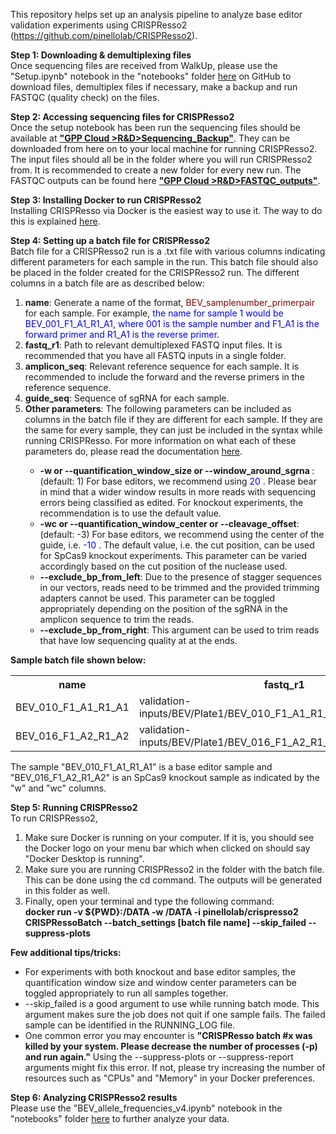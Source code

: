 This repository helps set up an analysis pipeline to analyze base editor validation experiments using CRISPResso2 
(https://github.com/pinellolab/CRISPResso2).
<p>
<b>Step 1: Downloading & demultiplexing files</b><br>Once sequencing files are received from WalkUp, please use the 
"Setup.ipynb" notebook in the "notebooks" folder <a href="https://github.com/mhegde/be-validation-pipeline">here</a> on 
GitHub to download files, demultiplex files if necessary, make a backup and run FASTQC (quality check) on the files.
</p>

<p>
<b>Step 2: Accessing sequencing files for CRISPResso2</b><br>Once the setup notebook has been run the sequencing files 
should be available at <b><a href='https://drive.google.com/drive/folders/1uMXOLjvfY9TNlhwj0fVcTp6k2-heQe0c'>"GPP Cloud 
>R&D>Sequencing_Backup"</a></b>. They can be downloaded from here on to your local machine for running CRISPResso2. The
input files should all be in the folder where you will run CRISPResso2 from. It is recommended to create a new folder 
for every new run. The FASTQC outputs can be found here <b><a href='https://drive.google.com/drive/folders/1NhOYq3_P2Jr3aj_K0KbU1f-9iSWBbKso'>
"GPP Cloud >R&D>FASTQC_outputs"</a></b>.
</p>

<p>
<b>Step 3: Installing Docker to run CRISPResso2</b><br>Installing CRISPResso via Docker is the easiest way to use
it. The way to do this is explained <a href="https://github.com/pinellolab/CRISPResso2#docker" target="_blank">here</a>.
</p>

<p>
<b>Step 4: Setting up a batch file for CRISPResso2</b><br>Batch file for a CRISPResso2 run is a .txt file with various 
columns indicating different parameters for each sample in the run. This batch file should also be placed in the folder 
created for the CRISPResso2 run. The different columns in a batch file are as described below: 
<ol>
    <li><b>name</b>: Generate a name of the format, <font color="#8b0000"> BEV_samplenumber_primerpair</font>
    for each sample. For example, <font color="blue">the name for sample 1 would be BEV_001_F1_A1_R1_A1, where 001 is 
    the sample number and F1_A1 is the forward primer and R1_A1 is the reverse primer</font>.</li>
    <li><b>fastq_r1</b>: Path to relevant demultiplexed FASTQ input files. It is recommended that you have all FASTQ
    inputs in a single folder.</li>
    <li><b>amplicon_seq</b>: Relevant reference sequence for each sample. It is recommended to include the forward 
    and the reverse primers in the reference sequence.</li>
    <li><b>guide_seq</b>: Sequence of sgRNA for each sample.</li>
    <li><b>Other parameters</b>: The following parameters can be included as columns in the batch file if they are 
    different for each sample. If they are the same for every sample, they can just be included in the syntax while 
    running CRISPResso. For more information on what each of these parameters do, please read the documentation 
    <a href="https://github.com/pinellolab/CRISPResso2" target="_blank">here</a>. </li>
    <ul>
        <li><b>-w or --quantification_window_size or --window_around_sgrna </b>: (default: 1) For base editors, we 
        recommend using <font color="blue"> 20 </font>. Please bear in mind that a wider window results in more reads 
        with sequencing errors being classified as edited. For knockout experiments, the recommendation is to use the 
        default value.</li>
        <li><b>-wc or --quantification_window_center or --cleavage_offset</b>: (default: -3) For base editors, we 
        recommend using the center of the guide, i.e. <font color="blue"> -10 </font>. The default value, i.e. the cut 
        position, can be used for SpCas9 knockout experiments. This parameter can be varied accordingly based on the 
        cut position of the nuclease used.</li>
        <li><b>--exclude_bp_from_left</b>: Due to the presence of stagger sequences in our vectors, reads need to be 
        trimmed and the provided trimming adapters cannot be used. This parameter can be toggled appropriately depending
        on the position of the sgRNA in the amplicon sequence to trim the reads. </li>
        <li><b>--exclude_bp_from_right</b>: This argument can be used to trim reads that have low sequencing quality at 
        at the ends.</li>
    </ul>
</ol>
<p><b>Sample batch file shown below:</b></p>
<table>
    <tbody>
        <tr>
            <th><b>name</b></th>
            <th><b>fastq_r1</b></th>
            <th><b>amplicon_seq</b></th>
            <th><b>guide_seq</b></th>
            <th><b>w</b></th>
            <th><b>wc</b></th>
        </tr>
        <tr>
            <td>BEV_010_F1_A1_R1_A1</td>
            <td>validation-inputs/BEV/Plate1/BEV_010_F1_A1_R1_A1.construct.fastq.gz</td>
            <td>GCTATTTAGTGTTATCCAAGGAACATCTTCAGTATCTCTAGGATTCTCTGAGCATGGCAGTTTCTGCTTAT</td>
            <td>GGAACATCTTCAGTATCTCT</td>
            <td>20</td>
            <td>-10</td>
        </tr>
        <tr>
            <td>BEV_016_F1_A2_R1_A2</td>
            <td>validation-inputs/BEV/Plate1/BEV_016_F1_A2_R1_A2.construct.fastq.gz</td>
            <td>TTATATACCTTTTGGTTATATCATTCTTACATAAAGGACACTGTGAAGGCCCTTTCTTCTGGTTGAGAA</td>
            <td>GTTATATCATTCTTACATAA</td>
            <td>1</td>
            <td>-3</td>
        </tr>
    </tbody>
</table>
<p>The sample "BEV_010_F1_A1_R1_A1" is a base editor sample and "BEV_016_F1_A2_R1_A2" is an SpCas9 knockout sample as 
indicated by the "w" and "wc" columns.</p>

<p>
<b>Step 5: Running CRISPResso2</b><br>To run CRISPResso2,
<ol>
    <li>Make sure Docker is running on your computer. If it is, you should see the Docker logo on your menu bar which 
    when clicked on should say "Docker Desktop is running".</li> 
    <li>Make sure you are running CRISPResso2 in the folder with the batch file. This can be done using the cd command.
    The outputs will be generated in this folder as well. </li>
    <li>Finally, open your terminal and type the following command:<br>
    <b>docker run -v ${PWD}:/DATA -w /DATA -i pinellolab/crispresso2 CRISPRessoBatch --batch_settings [batch file name] 
    --skip_failed --suppress-plots</b></li>
</ol>

<p>
<b>Few additional tips/tricks:</b>
<ul>
    <li>For experiments with both knockout and base editor samples, the quantification window size and window center 
    parameters can be toggled appropriately to run all samples together.</li>
    <li>--skip_failed is a good argument to use while running batch mode. This argument makes sure the job does not quit
    if one sample fails. The failed sample can be identified in the RUNNING_LOG file. </li>
    <li>One common error you may encounter is <b>"CRISPResso batch #x was killed by your system. Please decrease the 
    number of processes (-p) and run again."</b> Using  the --suppress-plots or --suppress-report arguments might fix this 
    error.  If not, please try increasing the number of resources such as "CPUs" and "Memory" in your Docker 
    preferences.</li>
</ul>

<p>
<b>Step 6: Analyzing CRISPResso2 results</b><br> Please use the "BEV_allele_frequencies_v4.ipynb" notebook in the 
"notebooks" folder <a href="https://github.com/mhegde/be-validation-pipeline">here</a> to further analyze your data.  
</p>